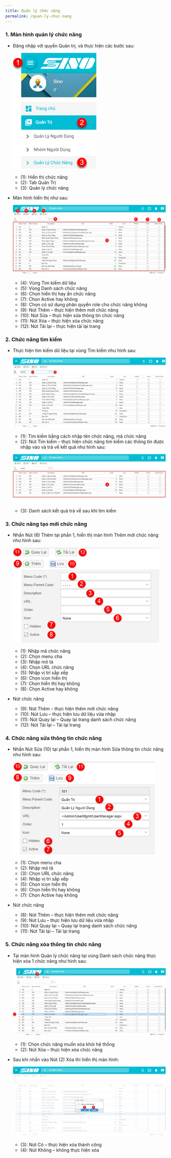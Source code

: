 ```yaml
---
title: Quản lý chức năng
permalink: /quan-ly-chuc-nang
---
```


### **1. Màn hình quản lý chức năng**
* Đăng nhập với quyền Quản trị, và thực hiện các bước sau:

     ![](assets/menumanager/mnMenuManager.png)

     * (1): Hiển thị chức năng
     * (2): Tab Quản Trị
     * (3): Quản lý chức năng

* Màn hình hiển thị như sau:

     ![](assets/menumanager/MenuManager.png)

     * (4): Vùng Tìm kiếm dữ liệu
     * (5): Vùng Danh sách chức năng
     * (6): Chọn hiển thị hay ẩn chức năng
     * (7): Chọn Active hay không
     * (8): Chọn có sử dụng phân quyền role cho chức năng không
     * (9): Nút Thêm – thực hiện thêm mới chức năng
     * (10): Nút Sửa – thực hiện sửa thông tin chức năng
     * (11): Nút Xóa – thực hiện xóa chức năng
     * (12): Nút Tải lại – thực hiện tải lại trang

### **2. Chức năng tìm kiếm**
* Thực hiện tìm kiếm dữ liệu tại vùng Tìm kiếm như hình sau:

     ![](assets/menumanager/MenuManagerSearch.png)

     * (1): Tìm kiếm bằng cách nhập tên chức năng, mã chức năng
     * (2): Nút Tìm kiếm – thực hiện chức năng tìm kiếm các thông tin được nhập vào và trả về kết quả như hình sau:

     ![](assets/menumanager/MenuManagerSearchResult.png)

     * (3): Danh sách kết quả trả về sau khi tìm kiếm

### **3. Chức năng tạo mới chức năng**
* Nhấn Nút (6) Thêm tại phần 1, hiển thị màn hình Thêm mới chức năng như hình sau:

     ![](assets/menumanager/MenuDetailsAdd.png)

     * (1): Nhập mã chức năng
     * (2): Chọn menu cha
     * (3): Nhập mô tả
     * (4): Chọn URL chức năng
     * (5): Nhập vị trí sắp xếp
     * (6): Chọn icon hiển thị
     * (7): Chọn hiển thị hay không
     * (8): Chọn Active hay không
* Nút chức năng
	 * (9): Nút Thêm – thực hiện thêm mới chức năng
     * (10): Nút Lưu – thực hiện lưu dữ liệu vừa nhập
     * (11): Nút Quay lại – Quay lại trang danh sách chức năng
     * (12): Nút Tải lại – Tải lại trang

### **4. Chức năng sửa thông tin chức năng**
* Nhấn Nút Sửa (10) tại phần 1, hiển thị màn hình Sửa thông tin chức năng như hình sau:

     ![](assets/menumanager/MenuDetailsEdit.png)

     * (1): Chọn menu cha
     * (2): Nhập mô tả
     * (3): Chọn URL chức năng
     * (4): Nhập vị trí sắp xếp
     * (5): Chọn icon hiển thị
     * (6): Chọn hiển thị hay không
     * (7): Chọn Active hay không
* Nút chức năng
     * (8): Nút Thêm – thực hiện thêm mới chức năng
     * (9): Nút Lưu – thực hiện lưu dữ liệu vừa nhập
     * (10): Nút Quay lại – Quay lại trang danh sách chức năng
     * (11): Nút Tải lại – Tải lại trang

### **5. Chức năng xóa thông tin chức năng**
* Tại màn hình Quản lý chức năng tại vùng Danh sách chức năng thực hiện xóa 1 chức năng như hình sau:

     ![](assets/menumanager/MenuManagerDelete.png)

     * (1): Chọn chức năng muốn xóa khỏi hệ thống
     * (2): Nút Xóa – thực hiện xóa chức năng

* Sau khi nhấn vào Nút (2) Xóa thì hiển thị màn hình:

     ![](assets/menumanager/MenuManagerDeleteOK.png)

     * (3): Nút Có – thực hiện xóa thành công
     * (4): Nút Không – không thực hiện xóa